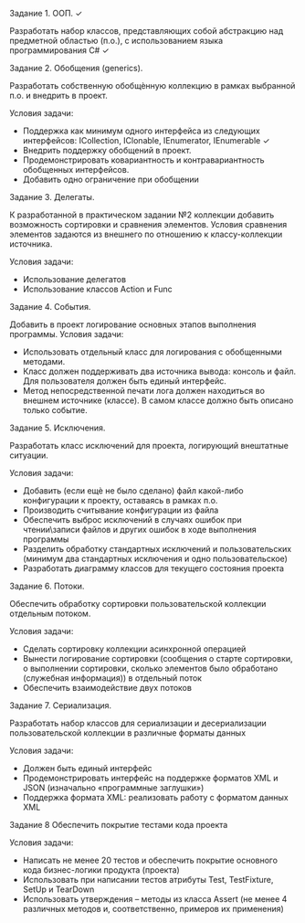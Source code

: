 Задание 1. ООП. ✓

Разработать набор классов, представляющих собой абстракцию над
предметной областью (п.о.), с использованием языка программирования C#    ✓


Задание 2. Обобщения (generics).

Разработать собственную обобщѐнную коллекцию в рамках выбранной п.о.
и внедрить в проект.

Условия задачи:
 - Поддержка как минимум одного интерфейса из следующих
интерфейсов: ICollection, IClonable, IEnumerator, IEnumerable  ✓
 - Внедрить поддержку обобщений в проект.
 - Продемонстрировать ковариантность и контравариантность
обобщенных интерфейсов.
 - Добавить одно ограничение при обобщении
 
 
Задание 3. Делегаты.
 
К разработанной в практическом задании №2 коллекции добавить
возможность сортировки и сравнения элементов. Условия сравнения
элементов задаются из внешнего по отношению к классу-коллекции
источника.

Условия задачи:
 - Использование делегатов
 - Использование классов Action и Func
 
 
Задание 4. События.

Добавить в проект логирование основных этапов выполнения программы.
Условия задачи:

 - Использовать отдельный класс для логирования с обобщенными
методами.
 - Класс должен поддерживать два источника вывода: консоль и файл.
Для пользователя должен быть единый интерфейс.
 - Метод непосредственной печати лога должен находиться во внешнем
источнике (классе). В самом классе должно быть описано только
событие.


Задание 5. Исключения.

Разработать класс исключений для проекта, логирующий внештатные
ситуации.

Условия задачи:
 - Добавить (если ещѐ не было сделано) файл какой-либо конфигурации
к проекту, оставаясь в рамках п.о.
 - Производить считывание конфигурации из файла
 - Обеспечить выброс исключений в случаях ошибок при чтении\записи
файлов и других ошибок в ходе выполнения программы
 - Разделить обработку стандартных исключений и пользовательских
(минимум два стандартных исключения и одно пользовательское)
 - Разработать диаграмму классов для текущего состояния проекта
 
 
Задание 6. Потоки.

Обеспечить обработку сортировки пользовательской коллекции отдельным
потоком.

Условия задачи:
 - Сделать сортировку коллекции асинхронной операцией
 - Вынести логирование сортировки (сообщения о старте сортировки, о
выполнении сортировки, сколько элементов было обработано
(служебная информация)) в отдельный поток
 - Обеспечить взаимодействие двух потоков
 
 
Задание 7. Сериализация.

Разработать набор классов для сериализации и десериализации
пользовательской коллекции в различные форматы данных

Условия задачи:
 - Должен быть единый интерфейс
 - Продемонстрировать интерфейс на поддержке форматов XML и JSON
(изначально «программные заглушки»)
 - Поддержка формата XML: реализовать работу с форматом данных XML 


Задание 8 Обеспечить покрытие тестами кода проекта

Условия задачи:
 - Написать не менее 20 тестов и обеспечить покрытие основного кода
бизнес-логики продукта (проекта)
 - Использовать при написании тестов атрибуты Test, TestFixture, SetUp и
TearDown
 - Использовать утверждения – методы из класса Assert (не менее 4
различных методов и, соответственно, примеров их применения) 
